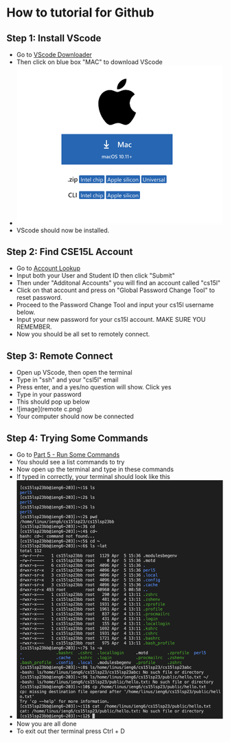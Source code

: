 # How to tutorial for Github
## Step 1: Install VScode
* Go to [VScode Downloader](https://code.visualstudio.com/download)
* Then click on blue box "MAC" to download VScode
* ![image](download.png)
* VScode should now be installed.
## Step 2: Find CSE15L Account
* Go to [Account Lookup](https://sdacs.ucsd.edu/~icc/index.php)
* Input both your User and Student ID then click "Submit"
* Then under "Additonal Accounts" you will find an account called "cs15l"
* Click on that account and press on "Global Password Change Tool" to reset password.
* Proceed to the Password Change Tool and input your cs15l username below.
* Input your new password for your cs15l account. MAKE SURE YOU REMEMBER.
* Now you should be all set to remotely connect.
## Step 3: Remote Connect
* Open up VScode, then open the terminal
* Type in "ssh" and your "csl5l" email
* Press enter, and a yes/no question will show. Click yes
* Type in your password
* This should pop up below
* ![image](remote c.png)
* Your computer should now be connected
## Step 4: Trying Some Commands
* Go to [Part 5 - Run Some Commands](https://ucsd-cse15l-s23.github.io/week/week1/#week-1-lab-report)
* You should see a list commands to try
* Now open up the terminal and type in these commands
* If typed in correctly, your terminal should look like this
* ![image](commands.png)
* Now you are all done
* To exit out ther terminal press Ctrl + D

 
